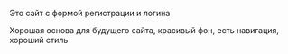 Это сайт с формой регистрации и логина

Хорошая основа для будущего сайта, красивый фон, есть навигация, хороший стиль

